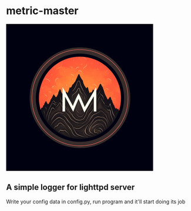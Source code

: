 # metric-master

![logo](client/images/metricmaster.png)

## A simple logger for lighttpd server

Write your config data in config.py, run program and it'll start doing its job